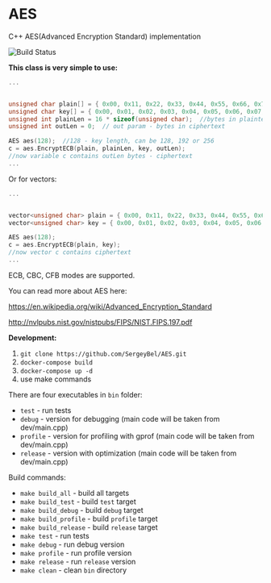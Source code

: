 # AES
C++ AES(Advanced Encryption Standard) implementation  
 
![Build Status](https://github.com/SergeyBel/AES/actions/workflows/aes-ci.yml/badge.svg?branch=master)


**This class is very simple to use:**
```c++
...


unsigned char plain[] = { 0x00, 0x11, 0x22, 0x33, 0x44, 0x55, 0x66, 0x77, 0x88, 0x99, 0xaa, 0xbb, 0xcc, 0xdd, 0xee, 0xff }; //plaintext example
unsigned char key[] = { 0x00, 0x01, 0x02, 0x03, 0x04, 0x05, 0x06, 0x07, 0x08, 0x09, 0x0a, 0x0b, 0x0c, 0x0d, 0x0e, 0x0f }; //key example
unsigned int plainLen = 16 * sizeof(unsigned char);  //bytes in plaintext
unsigned int outLen = 0;  // out param - bytes in сiphertext

AES aes(128);  //128 - key length, can be 128, 192 or 256
c = aes.EncryptECB(plain, plainLen, key, outLen);
//now variable c contains outLen bytes - ciphertext
...
```
Or for vectors:
```c++
...


vector<unsigned char> plain = { 0x00, 0x11, 0x22, 0x33, 0x44, 0x55, 0x66, 0x77, 0x88, 0x99, 0xaa, 0xbb, 0xcc, 0xdd, 0xee, 0xff }; //plaintext example
vector<unsigned char> key = { 0x00, 0x01, 0x02, 0x03, 0x04, 0x05, 0x06, 0x07, 0x08, 0x09, 0x0a, 0x0b, 0x0c, 0x0d, 0x0e, 0x0f }; //key example

AES aes(128);
c = aes.EncryptECB(plain, key);
//now vector c contains ciphertext
...
```
ECB, CBC, CFB modes are supported.


You can read more about AES here:

https://en.wikipedia.org/wiki/Advanced_Encryption_Standard

http://nvlpubs.nist.gov/nistpubs/FIPS/NIST.FIPS.197.pdf


**Development:**
1. `git clone https://github.com/SergeyBel/AES.git`
1. `docker-compose build`
1. `docker-compose up -d`
1. use make commands

There are four executables in `bin` folder:  
* `test` - run tests  
* `debug` - version for debugging (main code will be taken from dev/main.cpp)  
* `profile` - version for profiling with gprof (main code will be taken from dev/main.cpp)  
* `release` - version with optimization (main code will be taken from dev/main.cpp)  


Build commands:  
* `make build_all` - build all targets
* `make build_test` - build `test` target
* `make build_debug` - build `debug` target
* `make build_profile` - build `profile` target
* `make build_release` - build `release` target
* `make test` - run tests
* `make debug` - run debug version
* `make profile` - run profile version
* `make release` - run `release` version
* `make clean` - clean `bin` directory

